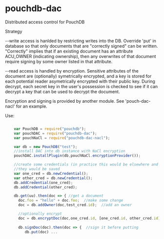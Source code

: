 # pouchdb-dac
Distributed access control for PouchDB

Strategy

--write access is hanlded by restricting writes into the DB.
      Override 'put' in database so that only documents that are
      "correctly signed" can be written.  "Correctly" implies that if an
      existing document has an attribute ACU_OWNER (indicating
      ownership), then any overwrites of that document require signing
      by some owner listed in that attribute.

--read access is handled by encryption.  Sensitive attributes of
      the document are (optionally) symetrically encrypted, and a key is stored for each
      potential reader asymetrically encrypted with their public key.
      During decrypt, each secret key in the user's
      possession is checked to see if it can decrypt a key that can be
      used to decrypt the document.

Encryption and signing is provided by another module.  See
'pouch-dac-nacl' for an example.

Use:

```javascript

    var PouchDB = require("pouchdb");
    var pouchDAC = require("pouchdb-dac");
    var pouchNaCl = require("pouchdb-dac-nacl");

    var db = new PouchDB("test");
    //install DAC into db instance with NaCl encryption
    pouchDAC.installPlugin(db,pouchNaCl.encryptionProvider());

    //create some credentials (in practice this would be elsewhere and
    //they would be saved
    var one_cred = db.newCredential(); 
    var other_cred = db.newCredential(); 
    db.addCredential(one_cred);
    db.addCredential(other_cred);

    db.get(uu).then(doc => { //get a document
      doc.foo = "hello" + doc.foo;  //make some change
      doc = db.addOwner(doc,test_cred.id);  //add an owner

      //optionally encrypt
      doc = db.encryptDoc(doc,one_cred.id, [one_cred.id, other_cred.id], '*');
      
      db.signDoc(doc).then(doc => {  //sign it before putting
         db.put(doc) ...
```

